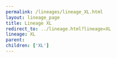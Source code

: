 ```yaml
---
permalink: /lineages/lineage_XL.html
layout: lineage_page
title: Lineage XL
redirect_to: ../lineage.html?lineage=XL
lineage: XL
parent: 
children: ['XL']
---
```

